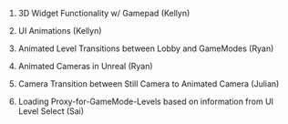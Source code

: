 1. 3D Widget Functionality w/ Gamepad (Kellyn)
2. UI Animations (Kellyn)

3. Animated Level Transitions between Lobby and GameModes (Ryan)
4. Animated Cameras in Unreal (Ryan)

5. Camera Transition between Still Camera to Animated Camera (Julian)
   
6. Loading Proxy-for-GameMode-Levels based on information from UI Level Select (Sai)